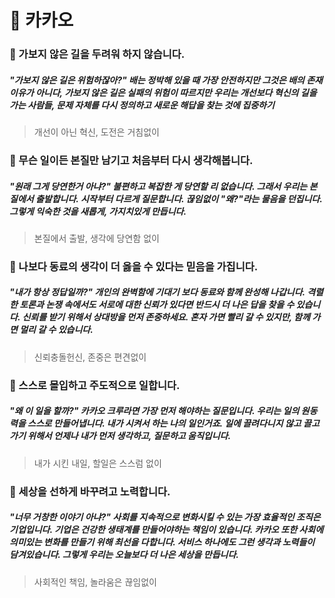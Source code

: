 # 🤔 카카오 

### 🥕 가보지 않은 길을 두려워 하지 않습니다. 

##### "가보지 않은 길은 위험하잖아?" 배는 정박해 있을 때 가장 안전하지만 그것은 배의 존재 이유가 아니다, 가보지 않은 길은 실패의 위험이 따르지만 우리는 개선보다 혁신의 길을 가는 사람들, 문제 자체를 다시 정의하고 새로운 해답을 찾는 것에 집중하기

> 개선이 아닌 혁신, 도전은 거침없이 

### 🥕 무슨 일이든 본질만 남기고 처음부터 다시 생각해봅니다. 

##### "원래 그게 당연한거 아냐?" 불편하고 복잡한 게 당연할 리 없습니다. 그래서 우리는 본질에서 출발합니다. 시작부터 다르게 질문합니다. 끊임없이 "왜?"라는 물음을 던집니다. 그렇게 익숙한 것을 새롭게, 가지치있게 만듭니다. 

> 본질에서 출발, 생각에 당연함 없이 

### 🥕 나보다 동료의 생각이 더 옳을 수 있다는 믿음을 가집니다. 

##### "내가 항상 정답일까?" 개인의 완벽함에 기대기 보다 동료와 함께 완성해 나갑니다. 격렬한 토론과 논쟁 속에서도 서로에 대한 신뢰가 있다면 반드시 더 나은 답을 찾을 수 있습니다. 신뢰를 받기 위해서 상대방을 먼저 존중하세요. 혼자 가면 빨리 갈 수 있지만, 함께 가면 멀리 갈 수 있습니다. 

> 신뢰충돌헌신, 존중은 편견없이 

### 🥕 스스로 몰입하고 주도적으로 일합니다. 

##### "왜 이 일을 할까?" 카카오 크루라면 가장 먼저 해야하는 질문입니다. 우리는 일의 원동력을 스스로 만들어냅니다. 내가 시켜서 하는 나의 일인거죠. 일에 끌려다니지 않고 끌고 가기 위해서 언제나 내가 먼저 생각하고, 질문하고 움직입니다. 

> 내가 시킨 내일, 할일은 스스럼 없이 

### 🥕 세상을 선하게 바꾸려고 노력합니다. 

##### "너무 거창한 이야기 아냐?" 사회를 지속적으로 변화시킬 수 있는 가장 효율적인 조직은 기업입니다. 기업은 건강한 생태계를 만들어야하는 책임이 있습니다. 카카오 또한 사회에 의미있는 변화를 만들기 위해 최선을 다합니다. 서비스 하나에도 그런 생각과 노력들이 담겨있습니다. 그렇게 우리는 오늘보다 더 나은 세상을 만듭니다. 

> 사회적인 책임, 놀라움은 끊임없이